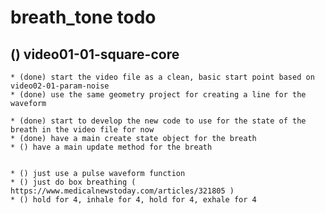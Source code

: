 # breath_tone todo

## () video01-01-square-core
    * (done) start the video file as a clean, basic start point based on video02-01-param-noise
    * (done) use the same geometry project for creating a line for the waveform
    
    * (done) start to develop the new code to use for the state of the breath in the video file for now
    * (done) have a main create state object for the breath
    * () have a main update method for the breath
    
    
    * () just use a pulse waveform function
    * () just do box breathing ( https://www.medicalnewstoday.com/articles/321805 )
    * () hold for 4, inhale for 4, hold for 4, exhale for 4
